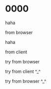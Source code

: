 # 0000

haha

from browser

haha

from client


try from browser


try from client  ^_^

try from browser ^_^
